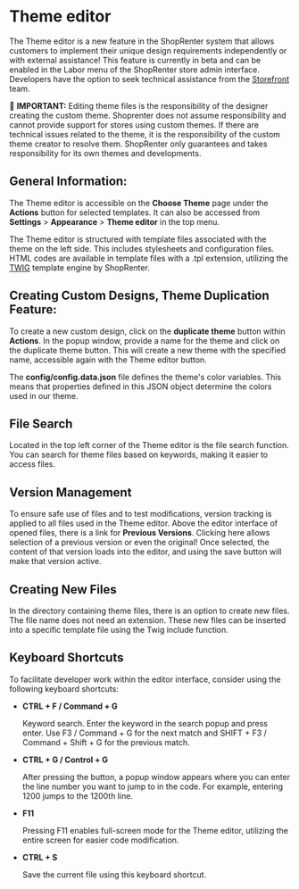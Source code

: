 # Theme editor

The Theme editor is a new feature in the ShopRenter system that allows customers to implement their unique design requirements independently or with external assistance! This feature is currently in beta and can be enabled in the Labor menu of the ShopRenter store admin interface. Developers have the option to seek technical assistance from the [Storefront](mailto:storefront@shoprenter.hu) team.

:red_circle: **IMPORTANT:** Editing theme files is the responsibility of the designer creating the custom theme. Shoprenter does not assume responsibility and cannot provide support for stores using custom themes. If there are technical issues related to the theme, it is the responsibility of the custom theme creator to resolve them. ShopRenter only guarantees and takes responsibility for its own themes and developments.

## General Information:
The Theme editor is accessible on the **Choose Theme** page under the **Actions** button for selected templates. It can also be accessed from **Settings** > **Appearance** > **Theme editor** in the top menu.

The Theme editor is structured with template files associated with the theme on the left side. This includes stylesheets and configuration files. HTML codes are available in template files with a .tpl extension, utilizing the [TWIG](https://twig.sensiolabs.org) template engine by ShopRenter.

## Creating Custom Designs, Theme Duplication Feature:
To create a new custom design, click on the **duplicate theme** button within **Actions**. In the popup window, provide a name for the theme and click on the duplicate theme button. This will create a new theme with the specified name, accessible again with the Theme editor button.

The **config/config.data.json** file defines the theme's color variables. This means that properties defined in this JSON object determine the colors used in our theme.

## File Search
Located in the top left corner of the Theme editor is the file search function. You can search for theme files based on keywords, making it easier to access files.

## Version Management
To ensure safe use of files and to test modifications, version tracking is applied to all files used in the Theme editor. Above the editor interface of opened files, there is a link for **Previous Versions**. Clicking here allows selection of a previous version or even the original! Once selected, the content of that version loads into the editor, and using the save button will make that version active.

## Creating New Files
In the directory containing theme files, there is an option to create new files. The file name does not need an extension. These new files can be inserted into a specific template file using the Twig include function.

## Keyboard Shortcuts
To facilitate developer work within the editor interface, consider using the following keyboard shortcuts:

- **CTRL + F / Command + G**

  Keyword search. Enter the keyword in the search popup and press enter. Use F3 / Command + G for the next match and SHIFT + F3 / Command + Shift + G for the previous match.

- **CTRL + G / Control + G**

  After pressing the button, a popup window appears where you can enter the line number you want to jump to in the code. For example, entering 1200 jumps to the 1200th line.

- **F11**

  Pressing F11 enables full-screen mode for the Theme editor, utilizing the entire screen for easier code modification.

- **CTRL + S**

  Save the current file using this keyboard shortcut.

